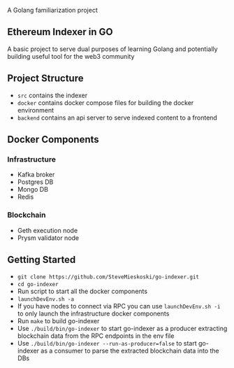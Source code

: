 
A Golang familiarization project

## Ethereum Indexer in GO

A basic project to serve dual purposes of learning Golang and potentially building useful tool for the web3 community

## Project Structure
- `src` contains the indexer 
- `docker` contains docker compose files for building the docker environment
- `backend` contains an api server to serve indexed content to a frontend



## Docker Components
### Infrastructure
- Kafka broker
- Postgres DB
- Mongo DB
- Redis
### Blockchain
- Geth execution node
- Prysm validator node



## Getting Started
- `git clone https://github.com/SteveMieskoski/go-indexer.git`
- `cd go-indexer`
- Run script to start all the docker components
- `launchDevEnv.sh -a`
- If you have nodes to connect via RPC you can use `launchDevEnv.sh -i` to only launch the infrastructure docker components
- Run `make` to build go-indexer
- Use `./build/bin/go-indexer` to start go-indexer as a producer extracting blockchain data from the RPC endpoints in the env file
- Use `./build/bin/go-indexer --run-as-producer=false` to start go-indexer as a consumer to parse the extracted blockchain data into the DBs 


